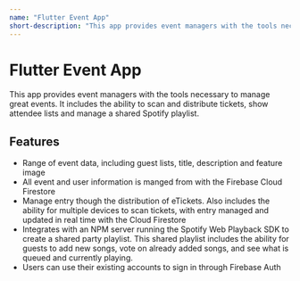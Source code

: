 ```yaml
---
name: "Flutter Event App"
short-description: "This app provides event managers with the tools necessary to manage great events. It includes the ability to scan and distribute tickets, show attendee lists and manage a shared Spotify playlist."
---
```


# Flutter Event App
This app provides event managers with the tools necessary to manage great events. It includes the ability to scan and distribute tickets, show attendee lists and manage a shared Spotify playlist.

## Features
* Range of event data, including guest lists, title, description and feature image
* All event and user information is manged from with the Firebase Cloud Firestore
* Manage entry though the distribution of eTickets. Also includes the ability for multiple devices to scan tickets, with entry managed and updated in real time with the Cloud Firestore
* Integrates with an NPM server running the Spotify Web Playback SDK to create a shared party playlist. This shared playlist includes the ability for guests to add new songs, vote on already added songs, and see what is queued and currently playing.
* Users can use their existing accounts to sign in through Firebase Auth

